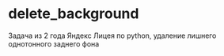 # delete_background
Задача из 2 года Яндекс Лицея по python, удаление лишнего однотонного заднего фона
